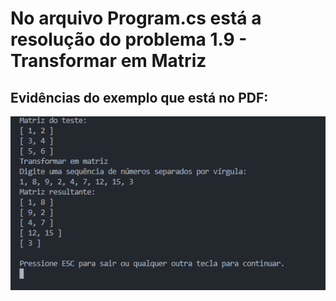 # No arquivo Program.cs está a resolução do problema 1.9 - Transformar em Matriz

## Evidências do exemplo que está no PDF:
![ImagemConsole](/Logica/Quest9/img/Console.png)
